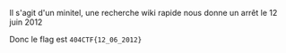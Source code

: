 Il s'agit d'un minitel, une recherche wiki rapide nous donne un arrêt le 12 juin 2012

Donc le flag est `404CTF{12_06_2012}`
